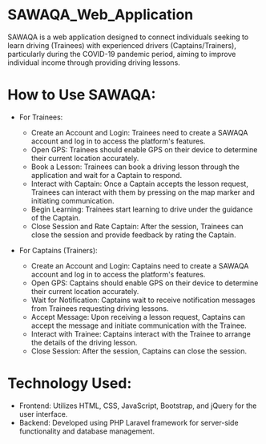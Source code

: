 # SAWAQA_Web_Application
SAWAQA is a web application designed to connect individuals seeking to learn driving (Trainees) with experienced drivers (Captains/Trainers), particularly during the COVID-19 pandemic period, aiming to improve individual income through providing driving lessons.

# How to Use SAWAQA:

- For Trainees:

  
  - Create an Account and Login: Trainees need to create a SAWAQA account and log in to access the platform's features.
  - Open GPS: Trainees should enable GPS on their device to determine their current location accurately.
  - Book a Lesson: Trainees can book a driving lesson through the application and wait for a Captain to respond.
  - Interact with Captain: Once a Captain accepts the lesson request, Trainees can interact with them by pressing on the map marker and initiating communication.
  - Begin Learning: Trainees start learning to drive under the guidance of the Captain.
  - Close Session and Rate Captain: After the session, Trainees can close the session and provide feedback by rating the Captain.

- For Captains (Trainers):

  
  - Create an Account and Login: Captains need to create a SAWAQA account and log in to access the platform's features.
  - Open GPS: Captains should enable GPS on their device to determine their current location accurately.
  - Wait for Notification: Captains wait to receive notification messages from Trainees requesting driving lessons.
  - Accept Message: Upon receiving a lesson request, Captains can accept the message and initiate communication with the Trainee.
  - Interact with Trainee: Captains interact with the Trainee to arrange the details of the driving lesson.
  - Close Session: After the session, Captains can close the session.

# Technology Used:


- Frontend: Utilizes HTML, CSS, JavaScript, Bootstrap, and jQuery for the user interface.
- Backend: Developed using PHP Laravel framework for server-side functionality and database management.
